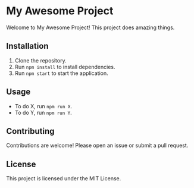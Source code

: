 # My Awesome Project

Welcome to My Awesome Project! This project does amazing things.

## Installation

1. Clone the repository.
2. Run `npm install` to install dependencies.
3. Run `npm start` to start the application.

## Usage

- To do X, run `npm run X`.
- To do Y, run `npm run Y`.

## Contributing

Contributions are welcome! Please open an issue or submit a pull request.

## License

This project is licensed under the MIT License.
